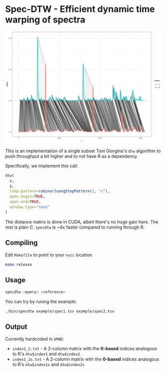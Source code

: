 # Spec-DTW - Efficient dynamic time warping of spectra

![spectrum](https://raw.githubusercontent.com/bschiffthaler/specdtw/main/doc/img/align.png)

This is an implementation of a single subset Toni Giorgino's `dtw` algorithm to 
push throughput a bit higher and to not have R as a dependency.

Specifically, we implement this call:

```r
dtw(
  x,
  y,
  step.pattern=rabinerJuangStepPattern(2, "c"),
  open.begin=TRUE,
  open.end=TRUE,
  window.type="none"
)
```

The distance matrix is done in CUDA, albeit there's no huge gain here. The rest is plain C. `specdtw` is ~4x faster compared to running through R.


## Compiling

Edit `Makefile` to point to your `nvcc` location.

```bash
make release
```

## Usage

```bash
specdtw <query> <reference>
```

You can try by runing the example:

```bash
./bin/specdtw example/spec1.tsv example/spec2.tsv
```

## Output

Currently hardcoded in `$PWD`:

* `index1_2.txt` - A 2-column matrix with the **0-based** indices analogous to R's `dtw$index1` and `dtw$index2`
* `index1_2s.txt` - A 2-column matrix with the **0-based** indices analogous to R's `dtw$index1s` and `dtw$index2s`
